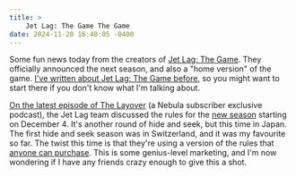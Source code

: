 ```yaml
---
title: >
    Jet Lag: The Game The Game
date: 2024-11-20 16:40:05 -0400
---
```


Some fun news today from the creators of [Jet Lag: The Game](https://www.youtube.com/@jetlagthegame). They officially announced the next season, and also a "home version" of the game. [I've written about Jet Lag: The Game before](https://anderegg.ca/2024/05/21/travelling-for-the-enjoyment-of-others), so you might want to start there if you don't know what I'm talking about.

[On the latest episode of The Layover](https://nebula.tv/thelayover) (a Nebula subscriber exclusive podcast), the Jet Lag team discussed the rules for the [new season](https://nebula.tv/videos/jetlag-season-twelve-trailer) starting on December 4. It's another round of hide and seek, but this time in Japan. The first hide and seek season was in Switzerland, and it was my favourite so far. The twist this time is that they're using a version of the rules that [anyone can purchase](https://store.nebula.tv/products/hideandseek). This is some genius-level marketing, and I'm now wondering if I have any friends crazy enough to give this a shot.